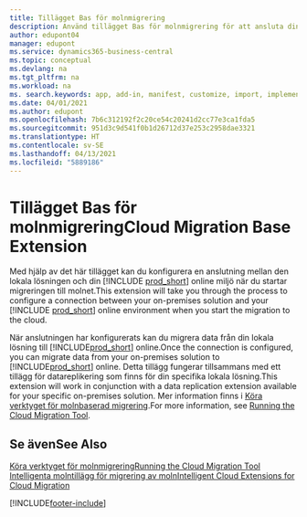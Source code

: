 ```yaml
---
title: Tillägget Bas för molnmigrering
description: Använd tillägget Bas för molnmigrering för att ansluta din lokala lösning med Business Central online.
author: edupont04
manager: edupont
ms.service: dynamics365-business-central
ms.topic: conceptual
ms.devlang: na
ms.tgt_pltfrm: na
ms.workload: na
ms. search.keywords: app, add-in, manifest, customize, import, implement
ms.date: 04/01/2021
ms.author: edupont
ms.openlocfilehash: 7b6c312192f2c20ce54c20241d2cc77e3ca1fda5
ms.sourcegitcommit: 951d3c9d541f0b1d26712d37e253c2958dae3321
ms.translationtype: HT
ms.contentlocale: sv-SE
ms.lasthandoff: 04/13/2021
ms.locfileid: "5889186"
---
```

# <a name="cloud-migration-base-extension"></a><span data-ttu-id="ad0a0-103">Tillägget Bas för molnmigrering</span><span class="sxs-lookup"><span data-stu-id="ad0a0-103">Cloud Migration Base Extension</span></span>

<span data-ttu-id="ad0a0-104">Med hjälp av det här tillägget kan du konfigurera en anslutning mellan den lokala lösningen och din [!INCLUDE [prod_short](includes/prod_short.md)] online miljö när du startar migreringen till molnet.</span><span class="sxs-lookup"><span data-stu-id="ad0a0-104">This extension will take you through the process to configure a connection between your on-premises solution and your [!INCLUDE [prod_short](includes/prod_short.md)] online environment when you start the migration to the cloud.</span></span>  

<span data-ttu-id="ad0a0-105">När anslutningen har konfigurerats kan du migrera data från din lokala lösning till [!INCLUDE[prod_short](includes/prod_short.md)] online.</span><span class="sxs-lookup"><span data-stu-id="ad0a0-105">Once the connection is configured, you can migrate data from your on-premises solution to [!INCLUDE[prod_short](includes/prod_short.md)] online.</span></span> <span data-ttu-id="ad0a0-106">Detta tillägg fungerar tillsammans med ett tillägg för datareplikering som finns för din specifika lokala lösning.</span><span class="sxs-lookup"><span data-stu-id="ad0a0-106">This extension will work in conjunction with a data replication extension available for your specific on-premises solution.</span></span> <span data-ttu-id="ad0a0-107">Mer information finns i [Köra verktyget för molnbaserad migrering](/dynamics365/business-central/dev-itpro/administration/migration-tool).</span><span class="sxs-lookup"><span data-stu-id="ad0a0-107">For more information, see [Running the Cloud Migration Tool](/dynamics365/business-central/dev-itpro/administration/migration-tool).</span></span>  

## <a name="see-also"></a><span data-ttu-id="ad0a0-108">Se även</span><span class="sxs-lookup"><span data-stu-id="ad0a0-108">See Also</span></span>

[<span data-ttu-id="ad0a0-109">Köra verktyget för molnmigrering</span><span class="sxs-lookup"><span data-stu-id="ad0a0-109">Running the Cloud Migration Tool</span></span>](/dynamics365/business-central/dev-itpro/administration/migration-tool)  
[<span data-ttu-id="ad0a0-110">Intelligenta molntillägg för migrering av moln</span><span class="sxs-lookup"><span data-stu-id="ad0a0-110">Intelligent Cloud Extensions for Cloud Migration</span></span>](ui-extensions-data-replication.md)  


[!INCLUDE[footer-include](includes/footer-banner.md)]